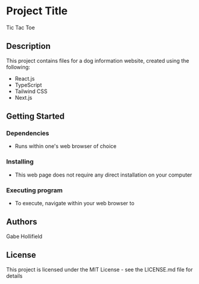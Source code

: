 # Project Title
Tic Tac Toe

## Description
This project contains files for a dog information website, created using the following:

- React.js
- TypeScript
- Tailwind CSS
- Next.js

## Getting Started
### Dependencies
- Runs within one's web browser of choice
### Installing
- This web page does not require any direct installation on your computer
### Executing program
- To execute, navigate within your web browser to

## Authors
Gabe Hollifield 

## License
This project is licensed under the MIT License - see the LICENSE.md file for details
